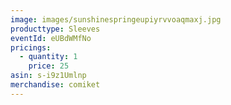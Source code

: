 ```yaml
---
image: images/sunshinespringeupiyrvvoaqmaxj.jpg
producttype: Sleeves
eventId: eUBdWMfNo
pricings:
  - quantity: 1
    price: 25
asin: s-i9z1Umlnp
merchandise: comiket
---
```

